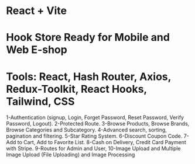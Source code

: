 # React + Vite

# Hook Store Ready for Mobile and Web E-shop

# Tools: React, Hash Router, Axios, Redux-Toolkit, React Hooks, Tailwind, CSS

1-Authentication (signup, Login, Forget Password, Reset Password, Verify Password, Logout).
2-Protected Route.
3-Browse Products, Browse Brands, Browse Categories and Subcategory.
4-Advanced search, sorting, pagination and filtering.
5-Star Rating System.
6-Discount Coupon Code.
7-Add to Cart, Add to Favorite List.
8-Cash on Delivery, Credit Card Payment with Stripe.
9-Routes for Admin and User,
10-Image Upload and Multiple Image Upload (File Uploading) and Image Processing
